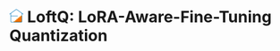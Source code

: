 # <img src="asset/loftq_logo_small.png" alt="LoSparse_logo" style="zoom:100%;" /> LoftQ: LoRA-Aware-Fine-Tuning Quantization

